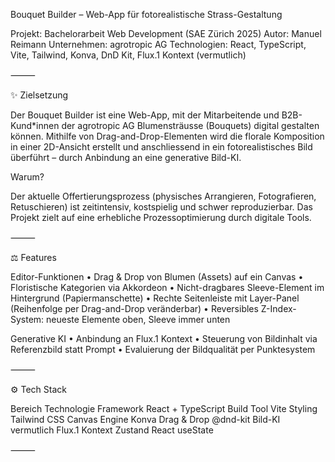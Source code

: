 Bouquet Builder – Web-App für fotorealistische Strass-Gestaltung

Projekt: Bachelorarbeit Web Development (SAE Zürich 2025)
Autor: Manuel Reimann
Unternehmen: agrotropic AG
Technologien: React, TypeScript, Vite, Tailwind, Konva, DnD Kit, Flux.1 Kontext (vermutlich)

⸻

✨ Zielsetzung

Der Bouquet Builder ist eine Web-App, mit der Mitarbeitende und B2B-Kund\*innen der agrotropic AG Blumensträusse (Bouquets) digital gestalten können. Mithilfe von Drag-and-Drop-Elementen wird die florale Komposition in einer 2D-Ansicht erstellt und anschliessend in ein fotorealistisches Bild überführt – durch Anbindung an eine generative Bild-KI.

Warum?

Der aktuelle Offertierungsprozess (physisches Arrangieren, Fotografieren, Retuschieren) ist zeitintensiv, kostspielig und schwer reproduzierbar. Das Projekt zielt auf eine erhebliche Prozessoptimierung durch digitale Tools.

⸻

⚖️ Features

Editor-Funktionen
• Drag & Drop von Blumen (Assets) auf ein Canvas
• Floristische Kategorien via Akkordeon
• Nicht-dragbares Sleeve-Element im Hintergrund (Papiermanschette)
• Rechte Seitenleiste mit Layer-Panel (Reihenfolge per Drag-and-Drop veränderbar)
• Reversibles Z-Index-System: neueste Elemente oben, Sleeve immer unten

Generative KI
• Anbindung an Flux.1 Kontext
• Steuerung von Bildinhalt via Referenzbild statt Prompt
• Evaluierung der Bildqualität per Punktesystem

⸻

⚙️ Tech Stack

Bereich Technologie
Framework React + TypeScript
Build Tool Vite
Styling Tailwind CSS
Canvas Engine Konva
Drag & Drop @dnd-kit
Bild-KI vermutlich Flux.1 Kontext
Zustand React useState

⸻
